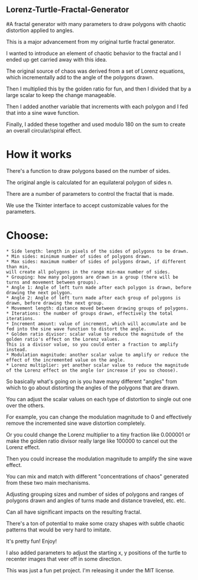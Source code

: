 ## Lorenz-Turtle-Fractal-Generator
#A fractal generator with many parameters to draw polygons with chaotic distortion applied to angles. 

This is a major advancement from my original turtle fractal generator. 

I wanted to introduce an element of chaotic behavior to the fractal and I ended up get carried away with this idea.

The original source of chaos was derived from a set of Lorenz equations, which incrementally add to the angle of the polygons drawn.

Then I multiplied this by the golden ratio for fun, and then I divided that by a large scalar to keep the change manageable.

Then I added another variable that increments with each polygon and I fed that into a sine wave function.

Finally, I added these together and used modulo 180 on the sum to create an overall circular/spiral effect. 

# How it works
There's a function to draw polygons based on the number of sides. 

The original angle is calculated for an equilateral polygon of sides n.

There are a number of parameters to control the fractal that is made.

We use the Tkinter interface to accept customizable values for the parameters.

# Choose: 
    * Side length: length in pixels of the sides of polygons to be drawn.
    * Min sides: minimum number of sides of polygons drawn.
    * Max sides: maximum number of sides of polygons drawn, if different than min, 
    will create all polygons in the range min-max number of sides.
    * Grouping: how many polygons are drawn in a group (there will be turns and movement between groups).
    * Angle 1: Angle of left turn made after each polygon is drawn, before drawing the next polygon.
    * Angle 2: Angle of left turn made after each group of polygons is drawn, before drawing the next group.
    * Movement length: distance moved between drawing groups of polygons.
    * Iterations: the number of groups drawn, effectively the total iterations. 
    * Increment amount: value of increment, which will accumulate and be fed into the sine wave function to distort the angle. 
    * Golden ratio divisor: scalar value to reduce the magnitude of the golden ratio's effect on the Lorenz values.
    This is a divisor value, so you could enter a fraction to amplify instead. 
    * Modulation magnitude: another scalar value to amplify or reduce the effect of the incremented value on the angle. 
    * Lorenz multiplier: yet another scalar value to reduce the magnitude of the Lorenz effect on the angle (or increase if you so choose). 

So basically what's going on is you have many different "angles" from which to go about distorting the angles of the polygons that are drawn.

You can adjust the scalar values on each type of distortion to single out one over the others.

For example, you can change the modulation magnitude to 0 and effectively remove the incremented sine wave distortion completely.

Or you could change the Lorenz multiplier to a tiny fraction like 0.000001 or make the golden ratio divisor really large like 100000 to cancel out the Lorenz effect.

Then you could increase the modulation magnitude to amplify the sine wave effect.

You can mix and match with different "concentrations of chaos" generated from these two main mechanisms. 

Adjusting grouping sizes and number of sides of polygons and ranges of polygons drawn and angles of turns made and distance traveled, etc. etc.

Can all have significant impacts on the resulting fractal. 

There's a ton of potential to make some crazy shapes  with subtle chaotic patterns that would be very hard to imitate. 

It's pretty fun! Enjoy!

I also added parameters to adjust the starting x, y positions of the turtle to recenter images that veer off in some direction. 

This was just a fun pet project. I'm releasing it under the MIT license. 
